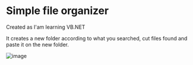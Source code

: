 # Simple file organizer

Created as I'am learning VB.NET

It creates a new folder according to what you searched, cut files found and paste it on the new folder.

![image](https://github.com/undie-ying/file-organizer/assets/67304574/fcfcde88-9c19-4f15-af70-8165ba69e289)
